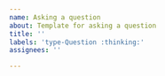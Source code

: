 ```yaml
---
name: Asking a question
about: Template for asking a question
title: ''
labels: 'type-Question :thinking:'
assignees: ''

---
```


<!-- remember to close the issue after the question has been answered -->

